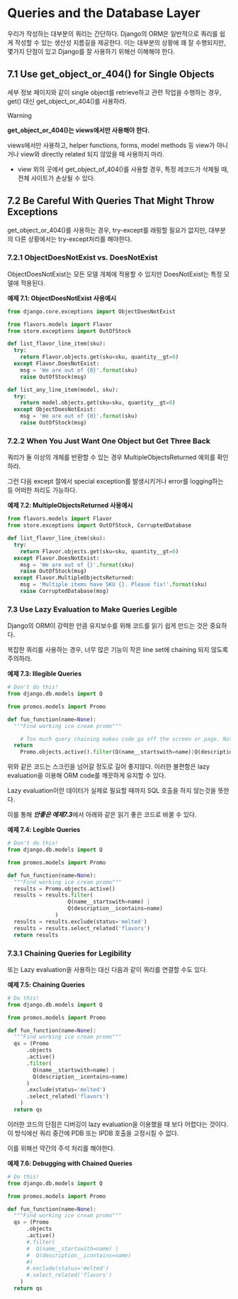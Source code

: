 # Queries and the Database Layer

우리가 작성하는 대부분의 쿼리는 간단하다. Django의 ORM은 일반적으로 쿼리를 쉽게 작성할 수 있는 생산성 지름길을 제공한다.
이는 대부분의 상황에 꽤 잘 수행되지만, 몇가지 단점이 있고 Django를 잘 사용하기 위해선 이해해야 한다.

## 7.1 Use get_object_or_404() for Single Objects

세부 정보 페이지와 같이 single object를 retrieve하고 관련 작업을 수행하는 경우, get() 대신 get_object_or_404()를 사용하라.

> [!WARNING]
> **get_object_or_404()는 views에서만 사용해야 한다.**
>
> views에서만 사용하고, helper functions, forms, model methods 등 view가 아니거나 view와 directly related 되지 않았을 때 사용하지 마라.
> - view 외의 곳에서 get_object_of_404()를 사용할 경우, 특정 레코드가 삭제될 때, 전체 사이트가 손상될 수 있다.

## 7.2 Be Careful With Queries That Might Throw Exceptions

get_object_or_404()를 사용하는 경우, try-except를 래핑할 필요가 없지만, 대부분의 다른 상황에서는 try-except처리를 해야한다.

### 7.2.1 ObjectDoesNotExist vs. DoesNotExist

ObjectDoesNotExist는 모든 모델 개체에 적용할 수 있지만 DoesNotExist는 특정 모델에 적용된다.

**예제 7.1: ObjectDoesNotExist 사용예시**
```python
from django.core.exceptions import ObjectDoesNotExist

from flavors.models import Flavor
from store.exceptions import OutOfStock

def list_flavor_line_item(sku):
  try:
    return Flavor.objects.get(sku=sku, quantity__gt=0)
  except Flavor.DoesNotExist:
    msg = 'We are out of {0}'.format(sku)
    raise OutOfStock(msg)

def list_any_line_item(model, sku):
  try:
    return model.objects.get(sku=sku, quantity__gt=0)
  except ObjectDoesNotExist:
    msg = 'We are out of {0}'.format(sku)
    raise OutOfStock(msg)
```

### 7.2.2 When You Just Want One Object but Get Three Back

쿼리가 둘 이상의 개체를 반환할 수 있는 경우 MultipleObjectsReturned 예외를 확인하라. 

그런 다음 except 절에서 special exception를 발생시키거나 error를 logging하는 등 어떠한 처리도 가능하다.

**예제 7.2: MultipleObjectsReturned 사용예시**
```python
from flavors.models import Flavor
from store.exceptions import OutOfStock, CorruptedDatabase

def list_flavor_line_item(sku):
  try:
    return Flavor.objects.get(sku=sku, quantity__gt=0)
  except Flavor.DoesNotExist:
    msg = 'We are out of {}'.format(sku)
    raise OutOfStock(msg)
  except Flavor.MultipleObjectsReturned:
    msg = 'Multiple items have SKU {}. Please fix!'.format(sku)
    raise CorruptedDatabase(msg)
```

### 7.3 Use Lazy Evaluation to Make Queries Legible

Django의 ORM이 강력한 만큼 유지보수를 위해 코드를 읽기 쉽게 만드는 것은 중요하다.

복잡한 쿼리를 사용하는 경우, 너무 많은 기능이 작은 line set에 chaining 되지 않도록 주의하라.

**예제 7.3: Illegible Queries**
```python
# Don't do this!
from django.db.models import Q

from promos.models import Promo

def fun_function(name=None):
  """Find working ice cream promo"""

    # Too much query chaining makes code go off the screen or page. Notgood.
  return
    Promo.objects.active().filter(Q(name__startswith=name)|Q(description__icontain)
```
위와 같은 코드는 스크린을 넘어갈 정도로 길어 좋지않다. 이러한 불편함은 lazy evaluation을 이용해 ORM code를 깨끗하게 유지할 수 있다.

Lazy evaluation이란 데이터가 실제로 필요할 때까지 SQL 호출을 하지 않는것을 뜻한다. 

이를 통해 ***안좋은 예제7.3***에서 아래와 같은 읽기 좋은 코드로 바꿀 수 있다.

**예제 7.4: Legible Queries**
```python
# Don't do this!
from django.db.models import Q

from promos.models import Promo

def fun_function(name=None):
  """Find working ice cream promo"""
  results = Promo.objects.active()
  results = results.filter(
                   Q(name__startswith=name) |
                   Q(description__icontains=name)
               )
  results = results.exclude(status='melted')
  results = results.select_related('flavors')
  return results
```

### 7.3.1 Chaining Queries for Legibility

또는 Lazy evaluation을 사용하는 대신 다음과 같이 쿼리를 연결할 수도 있다.

**예제 7.5: Chaining Queries**
```python
# Do this!
from django.db.models import Q

from promos.models import Promo

def fun_function(name=None):
  """Find working ice cream promo"""
  qs = (Promo
      .objects
      .active()
      .filter(
        Q(name__startswith=name) |
        Q(description__icontains=name)
      )
      .exclude(status='melted')
      .select_related('flavors')
    )
  return qs
```

이러한 코드의 단점은 디버깅이 lazy evaluation을 이용했을 때 보다 어렵다는 것이다. 이 방식에선 쿼리 중간에 PDB 또는 IPDB 호출을 고정시킬 수 없다.

이를 위해선 약간의 주석 처리를 해야한다.

**예제 7.6: Debugging with Chained Queries**
```python
# Do this!
from django.db.models import Q

from promos.models import Promo

def fun_function(name=None):
  """Find working ice cream promo"""
  qs = (Promo
      .objects
      .active()
      #.filter(
      #  Q(name__startswith=name) |
      #  Q(description__icontains=name)
      #)
      #.exclude(status='melted')
      #.select_related('flavors')
    )
  return qs
```
